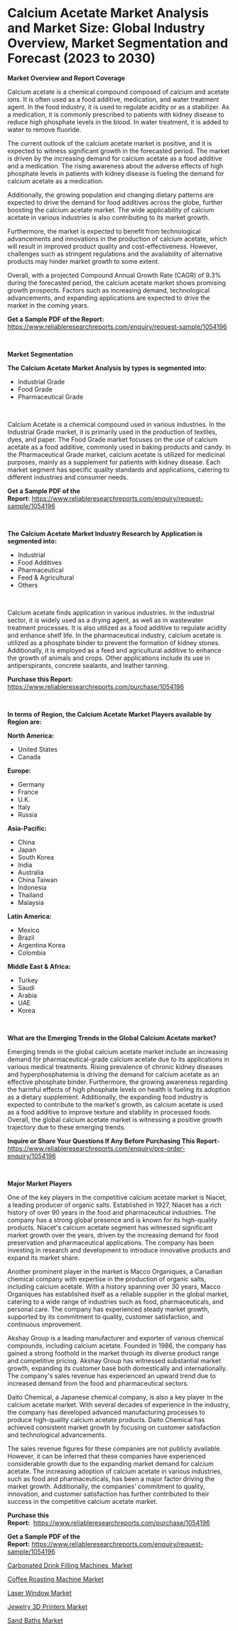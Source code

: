 <p><h1>Calcium Acetate Market Analysis and Market Size: Global Industry Overview, Market Segmentation and Forecast (2023 to 2030)</h1></p><p><strong>Market Overview and Report Coverage</strong></p>
<p><p>Calcium acetate is a chemical compound composed of calcium and acetate ions. It is often used as a food additive, medication, and water treatment agent. In the food industry, it is used to regulate acidity or as a stabilizer. As a medication, it is commonly prescribed to patients with kidney disease to reduce high phosphate levels in the blood. In water treatment, it is added to water to remove fluoride.</p><p>The current outlook of the calcium acetate market is positive, and it is expected to witness significant growth in the forecasted period. The market is driven by the increasing demand for calcium acetate as a food additive and a medication. The rising awareness about the adverse effects of high phosphate levels in patients with kidney disease is fueling the demand for calcium acetate as a medication.</p><p>Additionally, the growing population and changing dietary patterns are expected to drive the demand for food additives across the globe, further boosting the calcium acetate market. The wide applicability of calcium acetate in various industries is also contributing to its market growth.</p><p>Furthermore, the market is expected to benefit from technological advancements and innovations in the production of calcium acetate, which will result in improved product quality and cost-effectiveness. However, challenges such as stringent regulations and the availability of alternative products may hinder market growth to some extent.</p><p>Overall, with a projected Compound Annual Growth Rate (CAGR) of 9.3% during the forecasted period, the calcium acetate market shows promising growth prospects. Factors such as increasing demand, technological advancements, and expanding applications are expected to drive the market in the coming years.</p></p>
<p><strong>Get a Sample PDF of the Report:</strong> <a href="https://www.reliableresearchreports.com/enquiry/request-sample/1054196">https://www.reliableresearchreports.com/enquiry/request-sample/1054196</a></p>
<p>&nbsp;</p>
<p><strong>Market Segmentation</strong></p>
<p><strong>The Calcium Acetate Market Analysis by types is segmented into:</strong></p>
<p><ul><li>Industrial Grade</li><li>Food Grade</li><li>Pharmaceutical Grade</li></ul></p>
<p>&nbsp;</p>
<p><p>Calcium Acetate is a chemical compound used in various industries. In the Industrial Grade market, it is primarily used in the production of textiles, dyes, and paper. The Food Grade market focuses on the use of calcium acetate as a food additive, commonly used in baking products and candy. In the Pharmaceutical Grade market, calcium acetate is utilized for medicinal purposes, mainly as a supplement for patients with kidney disease. Each market segment has specific quality standards and applications, catering to different industries and consumer needs.</p></p>
<p><strong>Get a Sample PDF of the Report:</strong>&nbsp;<a href="https://www.reliableresearchreports.com/enquiry/request-sample/1054196">https://www.reliableresearchreports.com/enquiry/request-sample/1054196</a></p>
<p>&nbsp;</p>
<p><strong>The Calcium Acetate Market Industry Research by Application is segmented into:</strong></p>
<p><ul><li>Industrial</li><li>Food Additives</li><li>Pharmaceutical</li><li>Feed & Agricultural</li><li>Others</li></ul></p>
<p>&nbsp;</p>
<p><p>Calcium acetate finds application in various industries. In the industrial sector, it is widely used as a drying agent, as well as in wastewater treatment processes. It is also utilized as a food additive to regulate acidity and enhance shelf life. In the pharmaceutical industry, calcium acetate is utilized as a phosphate binder to prevent the formation of kidney stones. Additionally, it is employed as a feed and agricultural additive to enhance the growth of animals and crops. Other applications include its use in antiperspirants, concrete sealants, and leather tanning.</p></p>
<p><strong>Purchase this Report:</strong>&nbsp; <a href="https://www.reliableresearchreports.com/purchase/1054196">https://www.reliableresearchreports.com/purchase/1054196</a></p>
<p>&nbsp;</p>
<p><strong>In terms of Region, the Calcium Acetate Market Players available by Region are:</strong></p>
<p>
    <p> <strong> North America: </strong>
        <ul>
            <li>United States</li>
            <li>Canada</li>
        </ul>
        </p> 
    <p> <strong> Europe: </strong>
        <ul>
            <li>Germany</li>
            <li>France</li>
            <li>U.K.</li>
            <li>Italy</li>
            <li>Russia</li>
        </ul>
        </p> 
    <p> <strong> Asia-Pacific: </strong>
        <ul>
            <li>China</li>
            <li>Japan</li>
            <li>South Korea</li>
            <li>India</li>
            <li>Australia</li>
            <li>China Taiwan</li>
            <li>Indonesia</li>
            <li>Thailand</li>
            <li>Malaysia</li>
        </ul>
        </p> 
    <p> <strong> Latin America: </strong>
        <ul>
            <li>Mexico</li>
            <li>Brazil</li>
            <li>Argentina Korea</li>
            <li>Colombia</li>
        </ul>
        </p> 
    <p> <strong> Middle East & Africa: </strong>
        <ul>
            <li>Turkey</li>
            <li>Saudi</li>
            <li>Arabia</li>
            <li>UAE</li>
            <li>Korea</li>
        </ul>
    </p>
    </p>
<p>&nbsp;</p>
<p><strong>What are the Emerging Trends in the Global Calcium Acetate market?</strong></p>
<p><p>Emerging trends in the global calcium acetate market include an increasing demand for pharmaceutical-grade calcium acetate due to its applications in various medical treatments. Rising prevalence of chronic kidney diseases and hyperphosphatemia is driving the demand for calcium acetate as an effective phosphate binder. Furthermore, the growing awareness regarding the harmful effects of high phosphate levels on health is fueling its adoption as a dietary supplement. Additionally, the expanding food industry is expected to contribute to the market's growth, as calcium acetate is used as a food additive to improve texture and stability in processed foods. Overall, the global calcium acetate market is witnessing a positive growth trajectory due to these emerging trends.</p></p>
<p><strong>Inquire or Share Your Questions If Any Before Purchasing This Report</strong>- <a href="https://www.reliableresearchreports.com/enquiry/pre-order-enquiry/1054196">https://www.reliableresearchreports.com/enquiry/pre-order-enquiry/1054196</a></p>
<p>&nbsp;</p>
<p><strong>Major Market Players</strong></p>
<p><p>One of the key players in the competitive calcium acetate market is Niacet, a leading producer of organic salts. Established in 1927, Niacet has a rich history of over 90 years in the food and pharmaceutical industries. The company has a strong global presence and is known for its high-quality products. Niacet's calcium acetate segment has witnessed significant market growth over the years, driven by the increasing demand for food preservation and pharmaceutical applications. The company has been investing in research and development to introduce innovative products and expand its market share.</p><p>Another prominent player in the market is Macco Organiques, a Canadian chemical company with expertise in the production of organic salts, including calcium acetate. With a history spanning over 30 years, Macco Organiques has established itself as a reliable supplier in the global market, catering to a wide range of industries such as food, pharmaceuticals, and personal care. The company has experienced steady market growth, supported by its commitment to quality, customer satisfaction, and continuous improvement.</p><p>Akshay Group is a leading manufacturer and exporter of various chemical compounds, including calcium acetate. Founded in 1986, the company has gained a strong foothold in the market through its diverse product range and competitive pricing. Akshay Group has witnessed substantial market growth, expanding its customer base both domestically and internationally. The company's sales revenue has experienced an upward trend due to increased demand from the food and pharmaceutical sectors.</p><p>Daito Chemical, a Japanese chemical company, is also a key player in the calcium acetate market. With several decades of experience in the industry, the company has developed advanced manufacturing processes to produce high-quality calcium acetate products. Daito Chemical has achieved consistent market growth by focusing on customer satisfaction and technological advancements.</p><p>The sales revenue figures for these companies are not publicly available. However, it can be inferred that these companies have experienced considerable growth due to the expanding market demand for calcium acetate. The increasing adoption of calcium acetate in various industries, such as food and pharmaceuticals, has been a major factor driving the market growth. Additionally, the companies' commitment to quality, innovation, and customer satisfaction has further contributed to their success in the competitive calcium acetate market.</p></p>
<p><strong>Purchase this Report:</strong>&nbsp;&nbsp;<a href="https://www.reliableresearchreports.com/purchase/1054196">https://www.reliableresearchreports.com/purchase/1054196</a></p>
<p></p>
<p><strong>Get a Sample PDF of the Report:</strong>&nbsp;<a href="https://www.reliableresearchreports.com/enquiry/request-sample/1054196">https://www.reliableresearchreports.com/enquiry/request-sample/1054196</a></p>
<p><p><a href="https://medium.com/@walterkutch/carbonated-drink-filling-machines-market-outlook-industry-overview-and-forecast-2023-to-2030-66a25c9ff8de">Carbonated Drink Filling Machines  Market</a></p><p><a href="https://medium.com/@ebbaeffertz1951/coffee-roasting-machine-market-comprehensive-assessment-by-type-application-and-geography-de95704457a0">Coffee Roasting Machine Market</a></p><p><a href="https://medium.com/@verlielesch1927/laser-window-market-outlook-industry-overview-and-forecast-2023-to-2030-f6ba5a97246c">Laser Window Market</a></p><p><a href="https://medium.com/@amayabeahan/jewelry-3d-printers-market-trends-forecast-and-competitive-analysis-to-2030-6130c30f56cb">Jewelry 3D Printers Market</a></p><p><a href="https://medium.com/@lavernacole2023/sand-baths-market-competitive-analysis-market-trends-and-forecast-to-2030-382611f40ce4">Sand Baths Market</a></p></p>